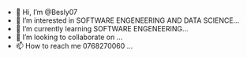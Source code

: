 - 👋 Hi, I’m @Besly07
- 👀 I’m interested in SOFTWARE ENGENEERING AND DATA SCIENCE...
- 🌱 I’m currently learning SOFTWARE ENGENEERING...
- 💞️ I’m looking to collaborate on ...
- 📫 How to reach me 0768270060 ...

<!---
Besly07/Besly07 is a ✨ special ✨ repository because its `README.md` (this file) appears on your GitHub profile.
You can click the Preview link to take a look at your changes.
--->
